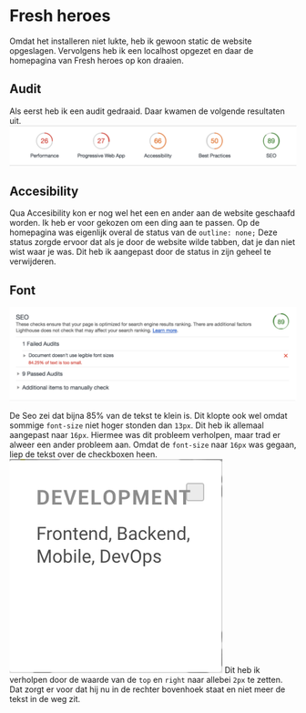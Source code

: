 # Fresh heroes
Omdat het installeren niet lukte, heb ik gewoon static de website opgeslagen.
Vervolgens heb ik een localhost opgezet en daar de homepagina van Fresh heroes op kon draaien.

## Audit
Als eerst heb ik een audit gedraaid. Daar kwamen de volgende resultaten uit.
![Overall](https://github.com/japgroevemaker/FreshHeroes/blob/master/image/fresh1.png)


## Accesibility
Qua Accesibility kon er nog wel het een en ander aan de website geschaafd worden. Ik heb er voor gekozen om een ding aan te passen. Op de homepagina was eigenlijk overal de status van de ```outline: none;``` Deze status zorgde ervoor dat als je door de website wilde tabben, dat je dan niet wist waar je was. Dit heb ik aangepast door de status in zijn geheel te verwijderen.


## Font
![Seo](https://github.com/japgroevemaker/FreshHeroes/blob/master/image/fresh6.png)

De Seo zei dat bijna 85% van de tekst te klein is. Dit klopte ook wel omdat sommige ```font-size``` niet hoger stonden dan ```13px```. Dit heb ik allemaal aangepast naar ```16px```. Hiermee was dit probleem verholpen, maar trad er alweer een ander probleem aan. Omdat de ```font-size``` naar ```16px``` was gegaan, liep de tekst over de checkboxen heen.
![Checkbox](https://github.com/japgroevemaker/FreshHeroes/blob/master/image/fresh7.png)
Dit heb ik verholpen door de waarde van de ```top``` en ```right``` naar allebei ```2px``` te zetten. Dat zorgt er voor dat hij nu in de rechter bovenhoek staat en niet meer de tekst in de weg zit.
